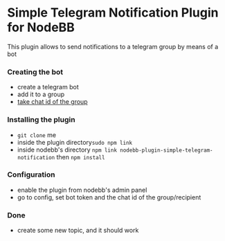 # Simple Telegram Notification Plugin for NodeBB

This plugin allows to send notifications to a telegram group by means of a bot

### Creating the bot
- create a telegram bot
- add it to a group
- [take chat id of the group](https://stackoverflow.com/questions/32423837/telegram-bot-how-to-get-a-group-chat-id)

### Installing the plugin
- `git clone` me
- inside the plugin directory`sudo npm link`
- inside nodebb's directory `npm link nodebb-plugin-simple-telegram-notification` then `npm install`

### Configuration
- enable the plugin from nodebb's admin panel
- go to config, set bot token and the chat id of the group/recipient

### Done
- create some new topic, and it should work